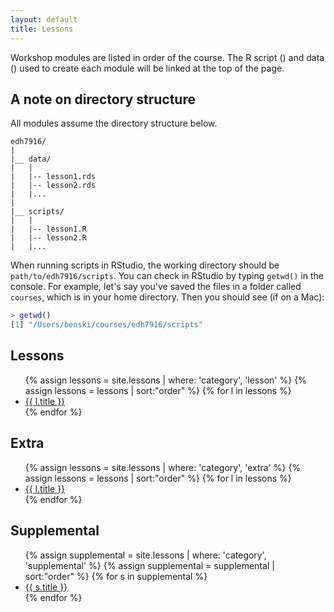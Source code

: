 ```yaml
---
layout: default
title: Lessons
---
```


Workshop modules are listed in order of the course. The R script
(<span><i class="fas fa-code"></i></span>) and data (<span><i
class="fas fa-database"></i></span>) used to create each module will be
linked at the top of the page. 

## A note on directory structure

All modules assume the directory structure below. 

```
edh7916/
|
|__ data/
|   |
|   |-- lesson1.rds
|   |-- lesson2.rds
|   |...
|
|__ scripts/
|   |
|   |-- lesson1.R
|   |-- lesson2.R
|   |...
```

When running scripts in RStudio, the working directory should be
`path/to/edh7916/scripts`. You can check in RStudio
by typing `getwd()` in the console. For example, let's say you've
saved the files in a folder called `courses`, which is in your home
directory. Then you should see (if on a Mac):

```r
> getwd()
[1] "/Users/benski/courses/edh7916/scripts"
```

## Lessons

<ul class="lessons">
{% assign lessons = site.lessons | where: 'category', 'lesson' %}
{% assign lessons = lessons | sort:"order"  %}
{% for l in lessons %}
	<li>
		<a href="{{ l.url | prepend: site.baseurl }}.html">{{ l.title }}</a>
	</li>
{% endfor %}
</ul>

## Extra

<ul class="lessons">
{% assign lessons = site.lessons | where: 'category', 'extra' %}
{% assign lessons = lessons | sort:"order"  %}
{% for l in lessons %}
	<li>
		<a href="{{ l.url | prepend: site.baseurl }}.html">{{ l.title }}</a>
	</li>
{% endfor %}
</ul>

## Supplemental

<ul class="supplemental">
{% assign supplemental = site.lessons | where: 'category', 'supplemental' %}
{% assign supplemental = supplemental | sort:"order"  %}
{% for s in supplemental %}
	<li>
		<a href="{{ s.url | prepend: site.baseurl }}.html">{{ s.title }}</a>
	</li>
{% endfor %}
</ul>
